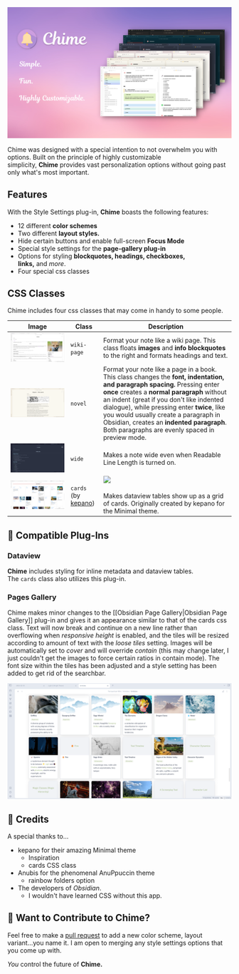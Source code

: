 ![](https://raw.githubusercontent.com/Bluemoondragon07/chime-theme/HEAD/Screenshots/Showcase.png)

Chime was designed with a special intention to not overwhelm you with options. Built on the principle of highly customizable simplicity, **Chime** provides vast personalization options without going past only what's most important.

## Features

With the Style Settings plug-in, **Chime** boasts the following features:

- 12 different **color schemes**
- Two different **layout styles.**
- Hide certain buttons and enable full-screen **Focus Mode**
- Special style settings for the **page-gallery plug-in**
- Options for styling **blockquotes, headings, checkboxes, links,** and _more_.
- Four special css classes

## CSS Classes

Chime includes four css classes that may come in handy to some people.

|Image|Class|Description|
|---|---|---|
|![](https://raw.githubusercontent.com/Bluemoondragon07/chime-theme/HEAD/wiki-page.png)|`wiki-page`|Format your note like a wiki page. This class floats **images** and **info blockquotes** to the right and formats headings and text.|
|![](https://raw.githubusercontent.com/Bluemoondragon07/chime-theme/HEAD/novel.png)|`novel`|Format your note like a page in a book. This class changes the **font, indentation, and paragraph spacing.** Pressing enter **once** creates a **normal paragraph** without an indent (great if you don't like indented dialogue), while pressing enter **twice**, like you would usually create a paragraph in Obsidian, creates an **indented paragraph**. Both paragraphs are evenly spaced in preview mode.|
|![](https://raw.githubusercontent.com/Bluemoondragon07/chime-theme/HEAD/wide.png)|`wide`|Makes a note wide even when Readable Line Length is turned on.|
|![](https://raw.githubusercontent.com/Bluemoondragon07/chime-theme/HEAD/cards.png)|`cards` (by [kepano](https://github.com/kepano))|[![](https://img.buymeacoffee.com/button-api/?text=Buy%20kepano%20a%20coffee&emoji=&slug=kepano&button_colour=6a8695&font_colour=ffffff&font_family=Poppins&outline_colour=000000&coffee_colour=FFDD00)](https://www.buymeacoffee.com/kepano)  <br>  <br>Makes dataview tables show up as a grid of cards. Originally created by kepano for the Minimal theme.|

## 🔌 Compatible Plug-Ins

### Dataview

**Chime** includes styling for inline metadata and dataview tables. The `cards` class also utilizes this plug-in.

### Pages Gallery

Chime makes minor changes to the [[Obsidian Page Gallery|Obsidian Page Gallery]] plug-in and gives it an appearance similar to that of the cards css class. Text will now break and continue on a new line rather than overflowing when _responsive height_ is enabled, and the tiles will be resized according to amount of text with the _loose tiles_ setting. Images will be automatically set to _cover_ and will override _contain_ (this may change later, I just couldn't get the images to force certain ratios in contain mode). The font size within the tiles has been adjusted and a style setting has been added to get rid of the searchbar.

![](https://raw.githubusercontent.com/Bluemoondragon07/chime-theme/HEAD/Screenshots/page-gallery.png)

## 💖 Credits

A special thanks to...

- kepano for their amazing Minimal theme
    - Inspiration
    - cards CSS class
- Anubis for the phenomenal AnuPpuccin theme
    - rainbow folders option
- The developers of _Obsidian_.
    - I wouldn't have learned CSS without this app.

## 💬 Want to Contribute to Chime?

Feel free to make a [pull request](https://github.com/Bluemoondragon07/chime-theme/pulls) to add a new color scheme, layout variant...you name it. I am open to merging any style settings options that you come up with.

_You_ control the future of **Chime.**